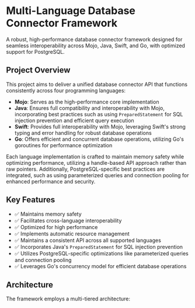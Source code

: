 # Multi-Language Database Connector Framework

A robust, high-performance database connector framework designed for seamless interoperability across Mojo, Java, Swift, and Go, with optimized support for PostgreSQL.

## Project Overview

This project aims to deliver a unified database connector API that functions consistently across four programming languages:

- **Mojo**: Serves as the high-performance core implementation
- **Java**: Ensures full compatibility and interoperability with Mojo, incorporating best practices such as using `PreparedStatement` for SQL injection prevention and efficient query execution
- **Swift**: Provides full interoperability with Mojo, leveraging Swift's strong typing and error handling for robust database operations
- **Go**: Offers efficient and concurrent database operations, utilizing Go's goroutines for performance optimization

Each language implementation is crafted to maintain memory safety while optimizing performance, utilizing a handle-based API approach rather than raw pointers. Additionally, PostgreSQL-specific best practices are integrated, such as using parameterized queries and connection pooling for enhanced performance and security.

## Key Features

- ✅ Maintains memory safety
- ✅ Facilitates cross-language interoperability
- ✅ Optimized for high performance
- ✅ Implements automatic resource management
- ✅ Maintains a consistent API across all supported languages
- ✅ Incorporates Java's `PreparedStatement` for SQL injection prevention
- ✅ Utilizes PostgreSQL-specific optimizations like parameterized queries and connection pooling
- ✅ Leverages Go's concurrency model for efficient database operations

## Architecture

The framework employs a multi-tiered architecture:

```